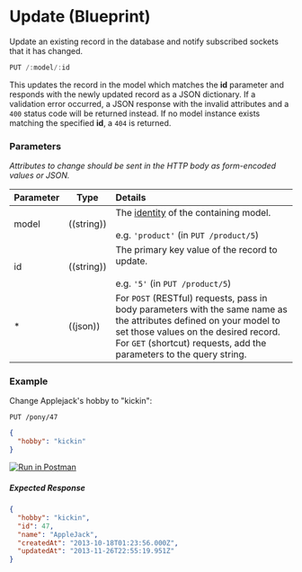 # Update (Blueprint)

Update an existing record in the database and notify subscribed sockets that it has changed.

```javascript
PUT /:model/:id
```

This updates the record in the model which matches the **id** parameter and responds with the newly updated record as a JSON dictionary.  If a validation error occurred, a JSON response with the invalid attributes and a `400` status code will be returned instead.  If no model instance exists matching the specified **id**, a `404` is returned.


### Parameters

_Attributes to change should be sent in the HTTP body as form-encoded values or JSON._

 Parameter                          | Type                                                    | Details
 ---------------------------------- | ------------------------------------------------------- |:---------------------------------
 model                              | ((string))                                              | The [identity](http://sailsjs.com/documentation/concepts/models-and-orm/model-settings#?identity) of the containing model.<br/><br/>e.g. `'product'` (in `PUT /product/5`)
 id                                 | ((string))                                              | The primary key value of the record to update.<br/><br/>e.g. `'5'` (in `PUT /product/5`)
 *                                 | ((json))                                                 | For `POST` (RESTful) requests, pass in body parameters with the same name as the attributes defined on your model to set those values on the desired record. For `GET` (shortcut) requests, add the parameters to the query string.

### Example

Change Applejack's hobby to "kickin":

`PUT /pony/47`

```json
{
  "hobby": "kickin"
}
```

[![Run in Postman](https://s3.amazonaws.com/postman-static/run-button.png)](https://www.getpostman.com/run-collection/96217d0d747e536e49a4)

##### Expected Response
```json
{
  "hobby": "kickin",
  "id": 47,
  "name": "AppleJack",
  "createdAt": "2013-10-18T01:23:56.000Z",
  "updatedAt": "2013-11-26T22:55:19.951Z"
}
```



<docmeta name="displayName" value="update">
<docmeta name="pageType" value="endpoint">

